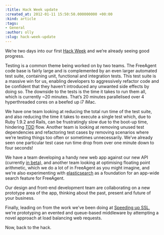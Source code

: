```yaml
---
:title: Hack Week update
:created_at: 2012-01-11 15:50:50.000000000 +00:00
:kind: article
:tags:
- General
:author: olly
:slug: hack-week-update
---
```

We’re two days into our first [Hack
Week](/2012/01/09/hack-week-initial-commit/) and we’re already seeing
good progress.

Testing is a common theme being worked on by two teams. The FreeAgent
code base is fairly large and is complemented by an even larger
automated test suite, containing unit, functional and integration tests.
This test suite is a massive win for us, enabling developers to
aggressively refactor code and be confident that they haven’t introduced
any unwanted side effects by doing so. The downside to the tests is the
time it takes to run them all, which is currently \~20 minutes. That’s
20 minutes parallelised over 4 hyperthreaded cores on a beefed up i7
iMac.

We have one team looking at reducing the total run time of the test
suite, and also reducing the time it takes to execute a single test
which, due to Ruby 1.9.2 and Rails, can be frustratingly slow due to the
boot-up time, hindering
[TDD](http://en.wikipedia.org/wiki/Test-driven_development) flow.
Another team is looking at removing unused test dependencies and
refactoring test cases by removing scenarios where we’re testing things
too often or sometimes unnecessarily. We’ve already seen one particular
test case run time drop from over one minute down to four seconds!

We have a team developing a handy new web app against our new API
(currently [in beta](https://staging.dev.freeagent.com/docs)), and
another team looking at optimising floating point arithmetic, which we
do a lot of in FreeAgent as you might imagine, and we’re also
experimenting with [elasticsearch](http://www.elasticsearch.org/) as a
foundation for an app-wide search feature for FreeAgent.

Our design and front-end development team are collaborating on a new
prototype area of the app, thinking about the past, present and future
of your business.

Finally, leading on from the work we’ve been doing at [Speeding up
SSL](/2011/11/29/speeding-up-ssl/), we’re prototyping an evented and
queue-based middleware by attempting a novel approach at load balancing
web requests.

Now, back to the hack.
